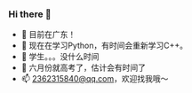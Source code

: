 ### Hi there 👋

<!--
**zenzx/zenzx** is a ✨ _special_ ✨ repository because its `README.md` (this file) appears on your GitHub profile.
-->

- 🔭 目前在广东！
- 🌱 现在在学习Python，有时间会重新学习C++。
- 👯 学生。。。没什么时间
- 🤔 六月份就高考了，估计会有时间了
- 📫 2362315840@qq.com，欢迎找我哦～
